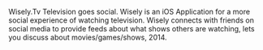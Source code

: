 Wisely.Tv
Television goes social.
Wisely is an iOS Application for a more social experience of watching television. Wisely connects with friends on social media to provide feeds about what shows others are watching, lets you discuss about movies/games/shows, 2014.

